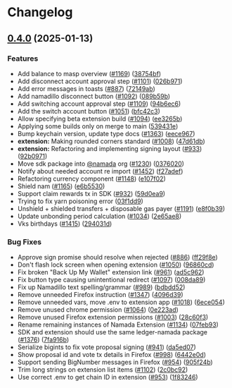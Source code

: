 # Changelog

## [0.4.0](https://github.com/anoma/namada-interface/compare/extension-v0.3.7...extension@v0.4.0) (2025-01-13)


### Features

* Add balance to masp overview ([#1169](https://github.com/anoma/namada-interface/issues/1169)) ([38754bf](https://github.com/anoma/namada-interface/commit/38754bf0e621a955837cb89d07a583b60f9614bf))
* Add disconnect account approval step ([#1101](https://github.com/anoma/namada-interface/issues/1101)) ([026b971](https://github.com/anoma/namada-interface/commit/026b9710bb8b47651f82309fc1f09c42b493673b))
* Add error messages in toasts ([#887](https://github.com/anoma/namada-interface/issues/887)) ([72149ab](https://github.com/anoma/namada-interface/commit/72149ab40f6f12d0267521b26764c8ac161cc5fc))
* Add namadillo disconnect button ([#1092](https://github.com/anoma/namada-interface/issues/1092)) ([089b59b](https://github.com/anoma/namada-interface/commit/089b59b219a63283efbb11b5d43e0283f32a8160))
* Add switching account approval step ([#1109](https://github.com/anoma/namada-interface/issues/1109)) ([94b6ec6](https://github.com/anoma/namada-interface/commit/94b6ec6304c1d4f431e743384e071cde6d9e8d53))
* Add the switch account button ([#1051](https://github.com/anoma/namada-interface/issues/1051)) ([bfc42c3](https://github.com/anoma/namada-interface/commit/bfc42c3ff323a6dee24a91e56f5d2269f96ea8fa))
* Allow specifying beta extension build ([#1094](https://github.com/anoma/namada-interface/issues/1094)) ([ee3265b](https://github.com/anoma/namada-interface/commit/ee3265bf04e3d104ec9fb8b3a54c454c8289e26f))
* Applying some builds only on merge to main ([539431e](https://github.com/anoma/namada-interface/commit/539431ebb2325e7ad560df77d5e3851be6c191e0))
* Bump keychain version, update type docs ([#1363](https://github.com/anoma/namada-interface/issues/1363)) ([eece967](https://github.com/anoma/namada-interface/commit/eece96730099ba0d4f5f506c5b4cd2520c82e198))
* **extension:** Making rounded corners standard ([#1008](https://github.com/anoma/namada-interface/issues/1008)) ([47d61db](https://github.com/anoma/namada-interface/commit/47d61db27a5d3ff870f3797f2b7d9f0c8f468f91))
* **extension:** Refactoring and implementing signing layout ([#933](https://github.com/anoma/namada-interface/issues/933)) ([92b0971](https://github.com/anoma/namada-interface/commit/92b0971b076d2fc5ee4dfcfbd36a420c6e8a3440))
* Move sdk package into [@namada](https://github.com/namada) org ([#1230](https://github.com/anoma/namada-interface/issues/1230)) ([0376020](https://github.com/anoma/namada-interface/commit/0376020411a6b123376a39bce4240bb7468858ae))
* Notify about needed account re import ([#1452](https://github.com/anoma/namada-interface/issues/1452)) ([f27adef](https://github.com/anoma/namada-interface/commit/f27adef08462e19dabca43c66cd0bf1e2fac43b6))
* Refactoring currency component ([#1148](https://github.com/anoma/namada-interface/issues/1148)) ([e107f02](https://github.com/anoma/namada-interface/commit/e107f02e71eecf475906434b438e101f97d201dc))
* Shield nam ([#1165](https://github.com/anoma/namada-interface/issues/1165)) ([e6b5530](https://github.com/anoma/namada-interface/commit/e6b55307c77312a3bdde192ec721d5e84883d4ba))
* Support claim rewards tx in SDK ([#932](https://github.com/anoma/namada-interface/issues/932)) ([59d0ea9](https://github.com/anoma/namada-interface/commit/59d0ea9659658c23c804324d46594783ed695a2e))
* Trying to fix yarn poisoning error ([03f1dd9](https://github.com/anoma/namada-interface/commit/03f1dd9a054c9855fe40909ded272cd7e38ec1ce))
* Unshield + shielded transfers + disposable gas payer ([#1191](https://github.com/anoma/namada-interface/issues/1191)) ([e8f0b39](https://github.com/anoma/namada-interface/commit/e8f0b39452f0b7fac583ee7cb5812409378cfcd0))
* Update unbonding period calculation ([#1034](https://github.com/anoma/namada-interface/issues/1034)) ([2e65ae8](https://github.com/anoma/namada-interface/commit/2e65ae8ae3d2430b6268603785c30016d2df77a6))
* Vks birthdays ([#1415](https://github.com/anoma/namada-interface/issues/1415)) ([294031d](https://github.com/anoma/namada-interface/commit/294031d8c7bf53c56fc81404b46d6c63ce13b651))


### Bug Fixes

* Approve sign promise should resolve when rejected ([#886](https://github.com/anoma/namada-interface/issues/886)) ([ff29f8e](https://github.com/anoma/namada-interface/commit/ff29f8e43ed457be6a9a160ada12d4bee2637d0f))
* Don't flash lock screen when opening extension ([#1050](https://github.com/anoma/namada-interface/issues/1050)) ([96860cd](https://github.com/anoma/namada-interface/commit/96860cd440edc856efd0a235ab530825061260e8))
* Fix broken "Back Up My Wallet" extension link ([#961](https://github.com/anoma/namada-interface/issues/961)) ([ad5c962](https://github.com/anoma/namada-interface/commit/ad5c962c15dab193d6f42ea62c1c03eb1be97630))
* Fix button type causing unintentional redirect ([#1097](https://github.com/anoma/namada-interface/issues/1097)) ([008da89](https://github.com/anoma/namada-interface/commit/008da89092072e983d6631a6768ef1105c1c1d0f))
* Fix up Namadillo text spelling/grammar ([#989](https://github.com/anoma/namada-interface/issues/989)) ([bdbdd52](https://github.com/anoma/namada-interface/commit/bdbdd52773dc3a722671f5e5ca6345268785170b))
* Remove unneeded Firefox instruction ([#1347](https://github.com/anoma/namada-interface/issues/1347)) ([4096d39](https://github.com/anoma/namada-interface/commit/4096d393bf23de741ee107efb65f1b6ab51e9f20))
* Remove unneeded vars, move .env to extension app ([#1018](https://github.com/anoma/namada-interface/issues/1018)) ([6ece054](https://github.com/anoma/namada-interface/commit/6ece054b21f658a0dd84aa104622d113f219a3f5))
* Remove unused chrome permission ([#1064](https://github.com/anoma/namada-interface/issues/1064)) ([0e223ad](https://github.com/anoma/namada-interface/commit/0e223ad1df49c88cb2d9b531467d3e56e9f04c51))
* Remove unused Firefox extension permissions ([#1003](https://github.com/anoma/namada-interface/issues/1003)) ([28c60f3](https://github.com/anoma/namada-interface/commit/28c60f3c9c0c6203fa54c7694020f59b532fe99c))
* Rename remaining instances of Namada Extension ([#1134](https://github.com/anoma/namada-interface/issues/1134)) ([07feb93](https://github.com/anoma/namada-interface/commit/07feb9324af9b02e3dd5edee3e5456f7c3e0c4a8))
* SDK and extension should use the same ledger-namada package ([#1376](https://github.com/anoma/namada-interface/issues/1376)) ([7fa916b](https://github.com/anoma/namada-interface/commit/7fa916b049b2dacc9b9dca7ee062319f8c2bee5a))
* Serialize bigints to fix vote proposal signing ([#941](https://github.com/anoma/namada-interface/issues/941)) ([da5ed07](https://github.com/anoma/namada-interface/commit/da5ed0779ee4dc6e45436244733e36920d977440))
* Show proposal id and vote tx details in Firefox ([#998](https://github.com/anoma/namada-interface/issues/998)) ([6442e0d](https://github.com/anoma/namada-interface/commit/6442e0df2284dedce968a4d72ffb9a003bab5ef1))
* Support sending BigNumber messages in Firefox ([#954](https://github.com/anoma/namada-interface/issues/954)) ([905f24b](https://github.com/anoma/namada-interface/commit/905f24ba2a2d8f0e95638730a363971d4ff140da))
* Trim long strings on extension list items ([#1102](https://github.com/anoma/namada-interface/issues/1102)) ([2c0bc92](https://github.com/anoma/namada-interface/commit/2c0bc9209968c01275298d25cc2a8bb36e41b218))
* Use correct .env to get chain ID in extension ([#953](https://github.com/anoma/namada-interface/issues/953)) ([1f83246](https://github.com/anoma/namada-interface/commit/1f83246ca371bce71e83dc3c1a5d6c1f1196be4a))
